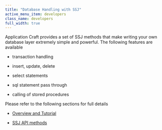 ```yaml
---
title: "Database Handling with SSJ"
active_menu_item: developers
class_name: developers
full_width: true
---
```



Application Craft provides a set of SSJ methods that make writing your own database layer extremely simple and powerful. The following features are available

 - transaction handling

 - insert, update, delete

 - select statements

 - sql statement pass through

 - calling of stored procedures

Please refer to the following sections for full details

 - [Overview and Tutorial](/developers/user-guide/product-guide/data-storage/server-side-data-storage/)

 - [SSJ API methods](/developers/user-guide/scripting-apis/server-side-api/ssj-object/database/)

